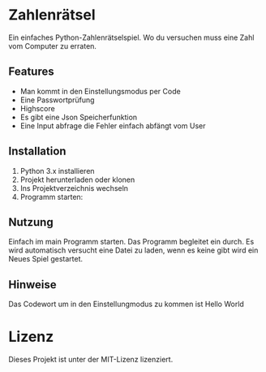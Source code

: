 # Zahlenrätsel

Ein einfaches Python-Zahlenrätselspiel. Wo du versuchen muss eine Zahl vom Computer
zu erraten.

## Features
- Man kommt in den Einstellungsmodus per Code
- Eine Passwortprüfung
- Highscore 
- Es gibt eine Json Speicherfunktion
- Eine Input abfrage die Fehler einfach abfängt vom User

## Installation

1. Python 3.x installieren
2. Projekt herunterladen oder klonen
3. Ins Projektverzeichnis wechseln
4. Programm starten:

## Nutzung
Einfach im main Programm starten.
Das Programm begleitet ein durch.
Es wird automatisch versucht eine Datei zu laden, wenn es keine gibt wird ein Neues Spiel gestartet.



## Hinweise

Das Codewort um in den Einstellungmodus zu kommen ist Hello World

# Lizenz

Dieses Projekt ist unter der MIT-Lizenz lizenziert.
